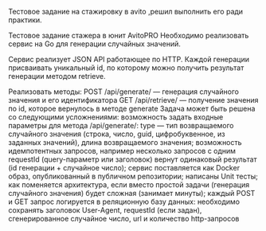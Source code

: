 Тестовое задание на стажировку в avito ,решил выполнить его ради практики.


Тестовое задание стажера в юнит AvitoPRO
Необходимо реализовать сервис на Go для генерации случайных значений.

Сервис реализует JSON API работающее по HTTP. Каждой генерации присваивать уникальный id, по которому можно получить результат генерации методом retrieve.

Реализовать методы:
POST /api/generate/ — генерация случайного значения и его идентификатора
GET /api/retrieve/ — получение значения по id, которое вернулось в методе generate
Задача может быть решена со следующими усложнениями:
возможность задать входные параметры для метода /api/generate/:
type — тип возвращаемого случайного значения (строка, число, guid, цифробуквенное, из заданных значений),
длина возвращаемого значения;
возможность идемпотентных запросов, например несколько запросов с одним requestId (query-параметр или заголовок) вернут одинаковый результат (id генерации + случайное число);
сервис поставляется как Docker образ, опубликованный в публичном репозитории;
написаны Unit тесты;
как поменяется архитектура, если вместо простой задачи (генерация случайного значения) будет сложная (занимает минуты);
каждый POST и GET запрос логируется в реляционную базу данных: необходимо сохранять заголовок User-Agent, requestId (если задан), сгенерированное случайное число, url и количество http-запросов
